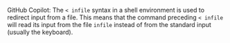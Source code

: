 GitHub Copilot: The `< infile` syntax in a shell environment is used to redirect input from a file. This means that the command preceding `< infile` will read its input from the file `infile` instead of from the standard input (usually the keyboard).